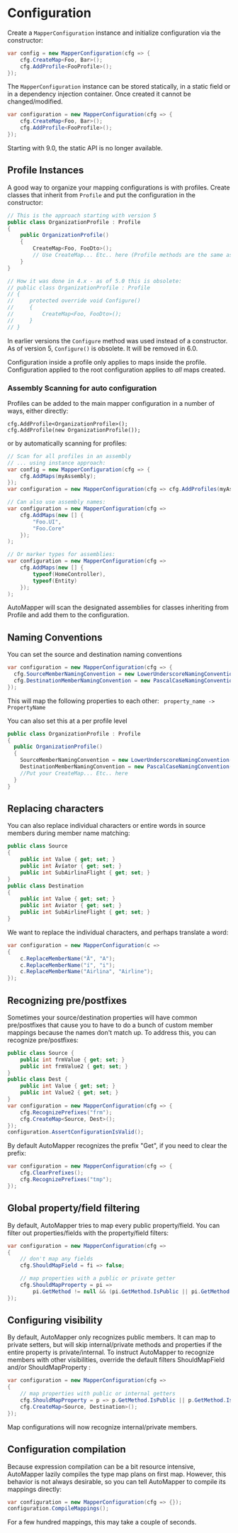 # Configuration

Create a `MapperConfiguration` instance and initialize configuration via the constructor:

```c#
var config = new MapperConfiguration(cfg => {
    cfg.CreateMap<Foo, Bar>();
    cfg.AddProfile<FooProfile>();
});
```

The `MapperConfiguration` instance can be stored statically, in a static field or in a dependency injection container. Once created it cannot be changed/modified.

```c#
var configuration = new MapperConfiguration(cfg => {
    cfg.CreateMap<Foo, Bar>();
    cfg.AddProfile<FooProfile>();
});
```
Starting with 9.0, the static API is no longer available.

## Profile Instances

A good way to organize your mapping configurations is with profiles.
Create classes that inherit from `Profile` and put the configuration in the constructor:
```c#
// This is the approach starting with version 5
public class OrganizationProfile : Profile
{
	public OrganizationProfile()
	{
		CreateMap<Foo, FooDto>();
		// Use CreateMap... Etc.. here (Profile methods are the same as configuration methods)
	}
}

// How it was done in 4.x - as of 5.0 this is obsolete:
// public class OrganizationProfile : Profile
// {
//     protected override void Configure()
//     {
//         CreateMap<Foo, FooDto>();
//     }
// }
```

In earlier versions the `Configure` method was used instead of a constructor.
As of version 5, `Configure()` is obsolete. It will be removed in 6.0.

Configuration inside a profile only applies to maps inside the profile. Configuration applied to the root configuration applies to *all* maps created.

### Assembly Scanning for auto configuration

Profiles can be added to the main mapper configuration in a number of ways, either directly:

```
cfg.AddProfile<OrganizationProfile>();
cfg.AddProfile(new OrganizationProfile());
```

or by automatically scanning for profiles:

```c#
// Scan for all profiles in an assembly
// ... using instance approach:
var config = new MapperConfiguration(cfg => {
    cfg.AddMaps(myAssembly);
});
var configuration = new MapperConfiguration(cfg => cfg.AddProfiles(myAssembly));

// Can also use assembly names:
var configuration = new MapperConfiguration(cfg =>
    cfg.AddMaps(new [] {
        "Foo.UI",
        "Foo.Core"
    });
);

// Or marker types for assemblies:
var configuration = new MapperConfiguration(cfg =>
    cfg.AddMaps(new [] {
        typeof(HomeController),
        typeof(Entity)
    });
);
```

AutoMapper will scan the designated assemblies for classes inheriting from Profile and add them to the configuration.

## Naming Conventions

You can set the source and destination naming conventions

```c#
var configuration = new MapperConfiguration(cfg => {
  cfg.SourceMemberNamingConvention = new LowerUnderscoreNamingConvention();
  cfg.DestinationMemberNamingConvention = new PascalCaseNamingConvention();
});
```

This will map the following properties to each other:
`  property_name -> PropertyName `

You can also set this at a per profile level

```c#
public class OrganizationProfile : Profile
{
  public OrganizationProfile()
  {
    SourceMemberNamingConvention = new LowerUnderscoreNamingConvention();
    DestinationMemberNamingConvention = new PascalCaseNamingConvention();
    //Put your CreateMap... Etc.. here
  }
}
```

## Replacing characters

You can also replace individual characters or entire words in source members during member name matching:

```c#
public class Source
{
    public int Value { get; set; }
    public int Ävíator { get; set; }
    public int SubAirlinaFlight { get; set; }
}
public class Destination
{
    public int Value { get; set; }
    public int Aviator { get; set; }
    public int SubAirlineFlight { get; set; }
}
```

We want to replace the individual characters, and perhaps translate a word:

```c#
var configuration = new MapperConfiguration(c =>
{
    c.ReplaceMemberName("Ä", "A");
    c.ReplaceMemberName("í", "i");
    c.ReplaceMemberName("Airlina", "Airline");
});
```

## Recognizing pre/postfixes

Sometimes your source/destination properties will have common pre/postfixes that cause you to have to do a bunch of custom member mappings because the names don't match up. To address this, you can recognize pre/postfixes:

```c#
public class Source {
    public int frmValue { get; set; }
    public int frmValue2 { get; set; }
}
public class Dest {
    public int Value { get; set; }
    public int Value2 { get; set; }
}
var configuration = new MapperConfiguration(cfg => {
    cfg.RecognizePrefixes("frm");
    cfg.CreateMap<Source, Dest>();
});
configuration.AssertConfigurationIsValid();
```

By default AutoMapper recognizes the prefix "Get", if you need to clear the prefix:

```c#
var configuration = new MapperConfiguration(cfg => {
    cfg.ClearPrefixes();
    cfg.RecognizePrefixes("tmp");
});
```

## Global property/field filtering

By default, AutoMapper tries to map every public property/field. You can filter out properties/fields with the property/field filters:

```c#
var configuration = new MapperConfiguration(cfg =>
{
	// don't map any fields
	cfg.ShouldMapField = fi => false;

	// map properties with a public or private getter
	cfg.ShouldMapProperty = pi =>
		pi.GetMethod != null && (pi.GetMethod.IsPublic || pi.GetMethod.IsPrivate);
});
```

## Configuring visibility

By default, AutoMapper only recognizes public members. It can map to private setters, but will skip internal/private methods and properties if the entire property is private/internal. To instruct AutoMapper to recognize members with other visibilities, override the default filters ShouldMapField and/or ShouldMapProperty :

```c#
var configuration = new MapperConfiguration(cfg =>
{
    // map properties with public or internal getters
    cfg.ShouldMapProperty = p => p.GetMethod.IsPublic || p.GetMethod.IsAssembly;
    cfg.CreateMap<Source, Destination>();
});
```

Map configurations will now recognize internal/private members.

## Configuration compilation

Because expression compilation can be a bit resource intensive, AutoMapper lazily compiles the type map plans on first map. However, this behavior is not always desirable, so you can tell AutoMapper to compile its mappings directly:

```c#
var configuration = new MapperConfiguration(cfg => {});
configuration.CompileMappings();
```

For a few hundred mappings, this may take a couple of seconds.